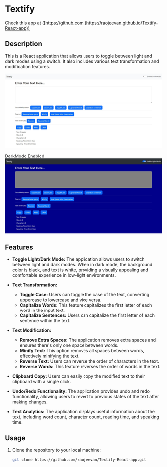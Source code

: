 # Textify
Check this app at ([https://github.com](https://raojeevan.github.io/Textify-React-app))

## Description

This is a React application that allows users to toggle between light and dark modes using a switch. It also includes various text transformation and modification features.

![LightMode](https://github.com/raojeevan/Textify-React-app/blob/master/textify-Light_Mode.jpeg?raw=true)

DarkMode Enabled
![DarkMode](https://github.com/raojeevan/Textify-React-app/blob/master/textify-Dark_Mode.jpeg?raw=true)

## Features

- **Toggle Light/Dark Mode:** The application allows users to switch between light and dark modes. When in dark mode, the background color is black, and text is white, providing a visually appealing and comfortable experience in low-light environments.

- **Text Transformation:**
  - **Toggle Case:** Users can toggle the case of the text, converting uppercase to lowercase and vice versa.
  - **Capitalize Words:** This feature capitalizes the first letter of each word in the input text.
  - **Capitalize Sentences:** Users can capitalize the first letter of each sentence within the text.

- **Text Modification:**
  - **Remove Extra Spaces:** The application removes extra spaces and ensures there's only one space between words.
  - **Minify Text:** This option removes all spaces between words, effectively minifying the text.
  - **Reverse Text:** Users can reverse the order of characters in the text.
  - **Reverse Words:** This feature reverses the order of words in the text.

- **Clipboard Copy:** Users can easily copy the modified text to their clipboard with a single click.

- **Undo/Redo Functionality:** The application provides undo and redo functionality, allowing users to revert to previous states of the text after making changes.

- **Text Analytics:** The application displays useful information about the text, including word count, character count, reading time, and speaking time.

## Usage

1. Clone the repository to your local machine:

   ```bash
   git clone https://github.com/raojeevan/Textify-React-app.git

